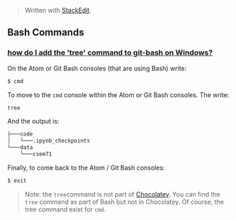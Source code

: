 > Written with [StackEdit](https://stackedit.io/).

## Bash Commands

### [how do I add the 'tree' command to git-bash on Windows?](https://superuser.com/questions/531592/how-do-i-add-the-tree-command-to-git-bash-on-windows)

On the Atom or Git Bash consoles (that are using Bash) write:

```bash
$ cmd
```
To move to the `cmd` console within the Atom or Git Bash consoles.  The write:

```bash
tree
```
And the output is:
```bash
├───code
│   └───.ipynb_checkpoints
└───data
    └───csem71
```
Finally, to come back to the Atom / Git Bash consoles:
```bash
$ exit
```
> Note: the `tree`command is not part of [Chocolatey](https://chocolatey.org/). You can find the `tree` command as part of Bash but not in Chocolatey.  Of course, the tree command exist for `cmd`.

<!--stackedit_data:
eyJoaXN0b3J5IjpbMTE4NjE0OTAyNywtMTk2OTkyODQ1OV19
-->